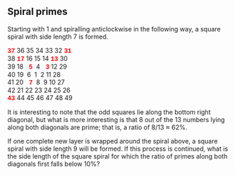 ## Spiral primes

Starting with 1 and spiralling anticlockwise in the following way, a square spiral with side length 7 is formed.

<span style="color:#ff0000;font-family:&apos;courier new&apos;;"><b>37</b></span> 36 35 34 33 32 <span style="color:#ff0000;font-family:&apos;courier new&apos;;"><b>31</b></span><br>
38 <span style="color:#ff0000;font-family:&apos;courier new&apos;;"><b>17</b></span> 16 15 14 <span style="color:#ff0000;font-family:&apos;courier new&apos;;"><b>13</b></span> 30<br>
39 18 <span style="color:#ff0000;font-family:&apos;courier new&apos;;">&#xA0;<b>5</b></span> &#xA0;4 <span style="color:#ff0000;font-family:&apos;courier new&apos;;">&#xA0;<b>3</b></span> 12 29<br>
40 19 &#xA0;6 &#xA0;1 &#xA0;2 11 28<br>
41 20 <span style="color:#ff0000;font-family:&apos;courier new&apos;;">&#xA0;<b>7</b></span> &#xA0;8 &#xA0;9 10 27<br>
42 21 22 23 24 25 26<br><span style="color:#ff0000;font-family:&apos;courier new&apos;;"><b>43</b></span> 44 45 46 47 48 49

It is interesting to note that the odd squares lie along the bottom right diagonal, but what is more interesting is that 8 out of the 13 numbers lying along both diagonals are prime; that is, a ratio of 8/13 &#x2248; 62%.

If one complete new layer is wrapped around the spiral above, a square spiral with side length 9 will be formed. If this process is continued, what is the side length of the square spiral for which the ratio of primes along both diagonals first falls below 10%?
